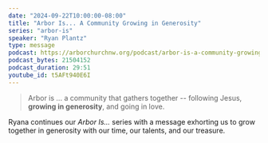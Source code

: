 ```yaml
---
date: "2024-09-22T10:00:00-08:00"
title: "Arbor Is... A Community Growing in Generosity"
series: "arbor-is"
speaker: "Ryan Plantz"
type: message
podcast: https://arborchurchnw.org/podcast/arbor-is-a-community-growing-in-generosity.mp3
podcast_bytes: 21504152
podcast_duration: 29:51
youtube_id: t5AFt940E6I
---
```


> Arbor is ... a community that gathers together -- following Jesus, **growing in generosity**, and going in love.

Ryana continues our *Arbor Is...* series with a message exhorting us to grow together in generosity with our time, our
talents, and our treasure.

